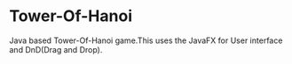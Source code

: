 # Tower-Of-Hanoi
Java based Tower-Of-Hanoi game.This uses the JavaFX for User interface and DnD(Drag and Drop).
